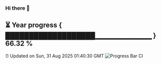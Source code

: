### Hi there 👋
⏳ Year progress { ███████████████████▁▁▁▁▁▁▁▁▁▁▁ } 66.32 %
---
⏰ Updated on Sun, 31 Aug 2025 01:40:30 GMT
![Progress Bar CI](https://github.com/liununu/liununu/workflows/Progress%20Bar%20CI/badge.svg)
